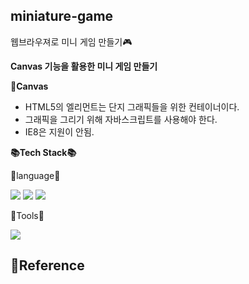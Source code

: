 ## miniature-game
웹브라우져로 미니 게임 만들기🎮

**Canvas 기능을 활용한 미니 게임 만들기**<br>

**🤔Canvas**<br>
- HTML5의 <canvas>엘리먼트는 단지 그래픽들을 위한 컨테이너이다.
- 그래픽을 그리기 위해 자바스크립트를 사용해야 한다.
- IE8은 지원이 안됨.

	
**📚Tech Stack📚**<br>

🎇language🎇

<div>
	<img src="https://img.shields.io/badge/JavaScript-F7DF1E?style=flat&logo=JavaScript&logoColor=white" />
	<img src="https://img.shields.io/badge/HTML5-E34F26?style=flat&logo=HTML5&logoColor=white" />
	<img src="https://img.shields.io/badge/CSS3-1572B6?style=flat&logo=CSS3&logoColor=white" />
</div>

🎇Tools🎇

<div>
	<img src="https://img.shields.io/badge/Visual Studio Code-007ACC?style=flat&logo=Visual Studio Code&logoColor=white" />
</div>

**🎈Reference**<br>
----------------------------------------------------------------------------------------------------------------------------------


